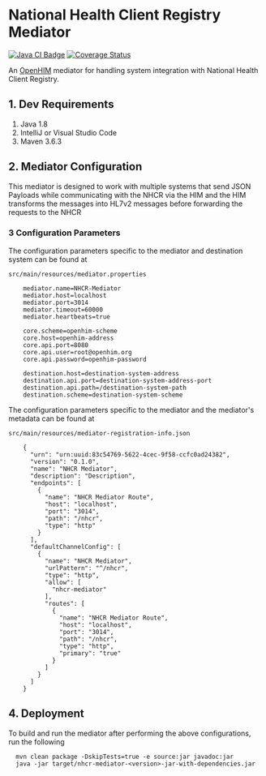 # National Health Client Registry Mediator

[![Java CI Badge](https://github.com/SoftmedTanzania/nhcr-mediator/workflows/Java%20CI%20with%20Maven/badge.svg)](https://github.com/SoftmedTanzania/nhcr-mediator/actions?query=workflow%3A%22Java+CI+with+Maven%22)
[![Coverage Status](https://coveralls.io/repos/github/SoftmedTanzania/nhcr-mediator/badge.svg?branch=development)](https://coveralls.io/github/SoftmedTanzania/nhcr-mediator?branch=development)

An [OpenHIM](http://openhim.org/) mediator for handling system integration with National Health Client Registry.

## 1. Dev Requirements

1. Java 1.8
2. IntelliJ or Visual Studio Code
3. Maven 3.6.3

## 2. Mediator Configuration

This mediator is designed to work with multiple systems that send JSON Payloads while communicating with the NHCR via the HIM and the HIM transforms the 
messages into HL7v2 messages before forwarding the requests to the NHCR

### 3 Configuration Parameters

The configuration parameters specific to the mediator and destination system can be found at

`src/main/resources/mediator.properties`

```
    mediator.name=NHCR-Mediator
    mediator.host=localhost
    mediator.port=3014
    mediator.timeout=60000
    mediator.heartbeats=true
    
    core.scheme=openhim-scheme
    core.host=openhim-address
    core.api.port=8080
    core.api.user=root@openhim.org
    core.api.password=openhim-password
    
    destination.host=destination-system-address
    destination.api.port=destination-system-address-port
    destination.api.path=/destination-system-path
    destination.scheme=destination-system-scheme
```

The configuration parameters specific to the mediator and the mediator's metadata can be found at

`src/main/resources/mediator-registration-info.json`

```
    {
      "urn": "urn:uuid:83c54769-5622-4cec-9f58-ccfc0ad24382",
      "version": "0.1.0",
      "name": "NHCR Mediator",
      "description": "Description",
      "endpoints": [
        {
          "name": "NHCR Mediator Route",
          "host": "localhost",
          "port": "3014",
          "path": "/nhcr",
          "type": "http"
        }
      ],
      "defaultChannelConfig": [
        {
          "name": "NHCR Mediator",
          "urlPattern": "^/nhcr",
          "type": "http",
          "allow": [
            "nhcr-mediator"
          ],
          "routes": [
            {
              "name": "NHCR Mediator Route",
              "host": "localhost",
              "port": "3014",
              "path": "/nhcr",
              "type": "http",
              "primary": "true"
            }
          ]
        }
      ]
    }
```

## 4. Deployment

To build and run the mediator after performing the above configurations, run the following

```
  mvn clean package -DskipTests=true -e source:jar javadoc:jar
  java -jar target/nhcr-mediator-<version>-jar-with-dependencies.jar
```

